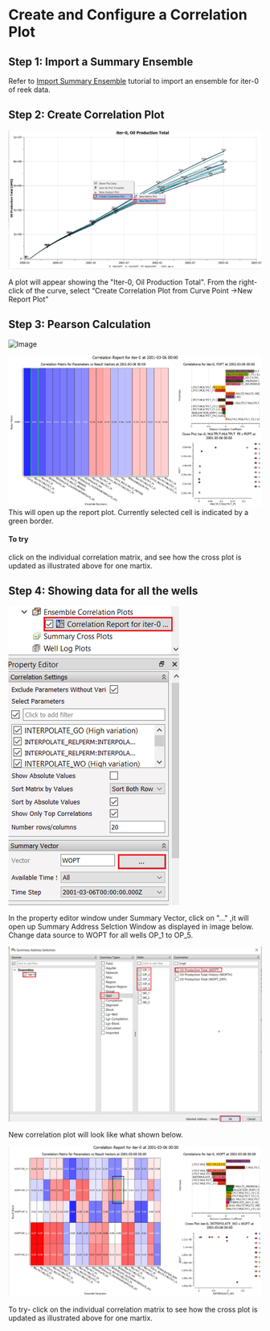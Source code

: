 # Create and Configure a Correlation Plot

## Step 1: Import a Summary Ensemble

Refer to [Import Summary Ensemble](../import-summary-ensemble/import-summary-ensemble.md) tutorial to import an ensemble for iter-0 of reek data.



## Step 2: Create Correlation Plot

![Image](Resources/Pictures/select_reportplot.png) 

A plot will appear showing the "Iter-0, Oil Production Total". From the right-click of the curve, select “Create Correlation Plot from Curve Point ->New Report Plot”

## Step 3: Pearson Calculation
![Image](Resources/Pictures/show_pearson.png) 

![Image](Resources/Pictures/reportplot.png) 
This will open up the report plot. Currently selected cell is indicated by a green border.

#### To try 
click on the individual correlation matrix, and see how the cross plot is updated as illustrated above for one martix. 


## Step 4: Showing data for all the wells


![Image](Resources/Pictures/open_editor.png) 

In the property editor window under Summary Vector, click on "..." ,it will open up Summary Address Selction Window as displayed in image below. Change data source to WOPT for all wells OP_1 to OP_5.

![Image](Resources/Pictures/change_wopt.png) 


New correlation plot will look like what shown below.

![Image](Resources/Pictures/new_correlationplot.png) 

To try- click on the individual correlation matrix to see how the cross plot is updated as illustrated above for one martix. 

